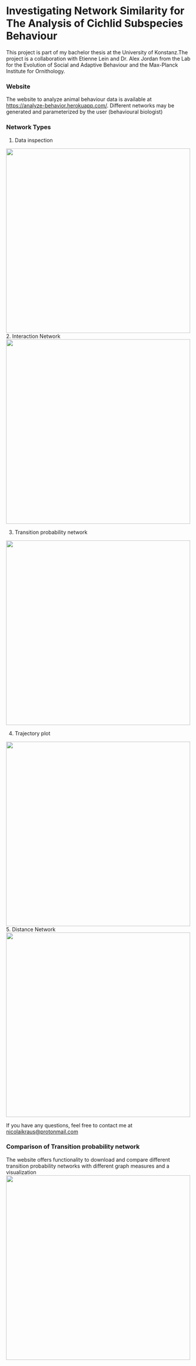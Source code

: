 
# Investigating Network Similarity for The Analysis of Cichlid Subspecies Behaviour

This project is part of my bachelor thesis at the University of Konstanz.The project is a collaboration with Etienne Lein and Dr. Alex Jordan from the Lab for the Evolution of Social and Adaptive Behaviour and the Max-Planck Institute for Ornithology.

### Website
The website to analyze animal behaviour data is available at https://analyze-behavior.herokuapp.com/. Different networks may be generated and parameterized by the user (behavioural biologist)

### Network Types
1. Data inspection
<img src ="https://user-images.githubusercontent.com/49905943/139040601-7214c264-c7d9-4d4a-936b-a2dfc585bfe2.png" width="500" height="500">
2. Interaction Network
<img src ="https://user-images.githubusercontent.com/49905943/139040706-2e1c8245-3d79-4501-8436-2b010548ece9.png" width="500" height="500">

3. Transition probability network
<img src ="https://user-images.githubusercontent.com/49905943/139042763-b7d1b40e-c0ad-41cc-bb2f-a79af6dfb00e.png" width="500" height="500">

4. Trajectory plot
<img src ="https://user-images.githubusercontent.com/49905943/139042100-2cb708de-298c-4964-a0ed-1e89f3533118.png" width="500" height="500">
5. Distance Network
<img src ="https://user-images.githubusercontent.com/49905943/139042148-54ad615e-bfb9-45ee-9faf-37ca526448d5.png" width="500" height="500">

If you have any questions, feel free to contact me at nicolaikraus@protonmail.com

### Comparison of Transition probability network
The website offers functionality to download and compare different transition probability networks with different graph measures and a visualization
<img src ="https://user-images.githubusercontent.com/49905943/139043615-c53c224f-0986-45bf-a51b-8ee46144249e.png" width="500" height="500">

